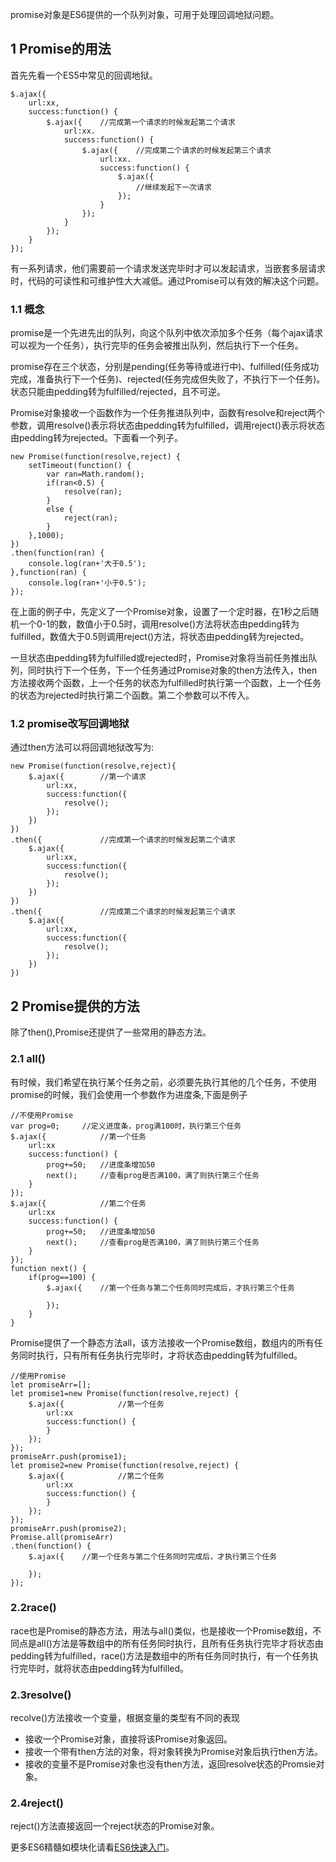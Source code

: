 promise对象是ES6提供的一个队列对象，可用于处理回调地狱问题。

## 1 Promise的用法
首先先看一个ES5中常见的回调地狱。
```
$.ajax({
    url:xx,
    success:function() {
        $.ajax({    //完成第一个请求的时候发起第二个请求
            url:xx.
            success:function() {
                $.ajax({    //完成第二个请求的时候发起第三个请求
                    url:xx.
                    success:function() {
                        $.ajax({
                            //继续发起下一次请求
                        });
                    }
                });
            }
        });
    }
});
```
有一系列请求，他们需要前一个请求发送完毕时才可以发起请求，当嵌套多层请求时，代码的可读性和可维护性大大减低。通过Promise可以有效的解决这个问题。
### 1.1 概念
promise是一个先进先出的队列，向这个队列中依次添加多个任务（每个ajax请求可以视为一个任务），执行完毕的任务会被推出队列，然后执行下一个任务。

promise存在三个状态，分别是pending(任务等待或进行中)、fulfilled(任务成功完成，准备执行下一个任务)、rejected(任务完成但失败了，不执行下一个任务)。状态只能由pedding转为fulfilled/rejected，且不可逆。

Promise对象接收一个函数作为一个任务推进队列中，函数有resolve和reject两个参数，调用resolve()表示将状态由pedding转为fulfilled，调用reject()表示将状态由pedding转为rejected。下面看一个列子。
```
new Promise(function(resolve,reject) {
    setTimeout(function() {
        var ran=Math.random();
        if(ran<0.5) {
            resolve(ran);
        }
        else {
            reject(ran);
        }
    },1000);
})
.then(function(ran) {
	console.log(ran+'大于0.5');
},function(ran) {
	console.log(ran+'小于0.5');
});
```
在上面的例子中，先定义了一个Promise对象，设置了一个定时器，在1秒之后随机一个0-1的数，数值小于0.5时，调用resolve()方法将状态由pedding转为fulfilled，数值大于0.5则调用reject()方法，将状态由pedding转为rejected。

一旦状态由pedding转为fulfilled或rejected时，Promise对象将当前任务推出队列，同时执行下一个任务，下一个任务通过Promise对象的then方法传入，then方法接收两个函数，上一个任务的状态为fulfilled时执行第一个函数，上一个任务的状态为rejected时执行第二个函数。第二个参数可以不传入。
### 1.2 promise改写回调地狱

通过then方法可以将回调地狱改写为:
```
new Promise(function(resolve,reject){
    $.ajax({        //第一个请求
        url:xx,
        success:function({
            resolve();
        });
    })
})
.then({             //完成第一个请求的时候发起第二个请求
    $.ajax({
        url:xx,
        success:function({
            resolve();
        });
    })
})
.then({             //完成第二个请求的时候发起第三个请求
    $.ajax({
        url:xx,
        success:function({
            resolve();
        });
    })
})
```
## 2 Promise提供的方法
除了then(),Promise还提供了一些常用的静态方法。
### 2.1 all()
有时候，我们希望在执行某个任务之前，必须要先执行其他的几个任务，不使用promise的时候，我们会使用一个参数作为进度条,下面是例子
```
//不使用Promise
var prog=0;     //定义进度条，prog满100时，执行第三个任务
$.ajax({            //第一个任务
    url:xx
    success:function() {
        prog+=50;   //进度条增加50
        next();     //查看prog是否满100，满了则执行第三个任务
    }
});
$.ajax({            //第二个任务
    url:xx
    success:function() {
        prog+=50;   //进度条增加50
        next();     //查看prog是否满100，满了则执行第三个任务
    }
});
function next() {
    if(prog==100) {
        $.ajax({    //第一个任务与第二个任务同时完成后，才执行第三个任务
            
        });
    }
}
```
Promise提供了一个静态方法all，该方法接收一个Promise数组，数组内的所有任务同时执行，只有所有任务执行完毕时，才将状态由pedding转为fulfilled。
```
//使用Promise
let promiseArr=[];
let promise1=new Promise(function(resolve,reject) {
    $.ajax({            //第一个任务
        url:xx
        success:function() {
        }
    });
});
promiseArr.push(promise1);
let promise2=new Promise(function(resolve,reject) {
    $.ajax({            //第二个任务
        url:xx
        success:function() {
        }
    });
});
promiseArr.push(promise2);
Promise.all(promiseArr)
.then(function() {
    $.ajax({    //第一个任务与第二个任务同时完成后，才执行第三个任务
            
    });
});
```
### 2.2race()
race也是Promise的静态方法，用法与all()类似，也是接收一个Promise数组，不同点是all()方法是等数组中的所有任务同时执行，且所有任务执行完毕才将状态由pedding转为fulfilled，race()方法是数组中的所有任务同时执行，有一个任务执行完毕时，就将状态由pedding转为fulfilled。
### 2.3resolve()
recolve()方法接收一个变量，根据变量的类型有不同的表现
* 接收一个Promise对象，直接将该Promise对象返回。
* 接收一个带有then方法的对象，将对象转换为Promise对象后执行then方法。
* 接收的变量不是Promise对象也没有then方法，返回resolve状态的Promsie对象。
### 2.4reject()
reject()方法直接返回一个reject状态的Promise对象。


更多ES6精髓如模块化请看[ES6快速入门](./README.md)。
